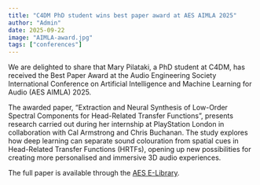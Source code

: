 ```yaml
---
title: "C4DM PhD student wins best paper award at AES AIMLA 2025"
author: "Admin"
date: 2025-09-22
image: "AIMLA-award.jpg"
tags: ["conferences"]
---
```


We are delighted to share that Mary Pilataki, a PhD student at C4DM, has received the Best Paper Award at the Audio Engineering Society International Conference on Artificial Intelligence and Machine Learning for Audio (AES AIMLA) 2025.

The awarded paper, “Extraction and Neural Synthesis of Low-Order Spectral Components for Head-Related Transfer Functions”, presents research carried out during her internship at PlayStation London in collaboration with Cal Armstrong and Chris Buchanan. The study explores how deep learning can separate sound colouration from spatial cues in Head-Related Transfer Functions (HRTFs), opening up new possibilities for creating more personalised and immersive 3D audio experiences.

The full paper is available through the [AES E-Library](aes2.org/publications/elibrary-page/?id=22993).
